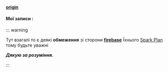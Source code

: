 #### [origin](https://osbb-gr-44.web.app/#/notes)
#### Мої записи :

::: warning

Тут взагалі то є деякі **обмеження** зі сторони  [**firebase**](https://firebase.google.com) Їхнього [Spark Plan](https://firebase.google.com/pricing?authuser=0) тому будьте уважні

   ***Дякую за розуміння.***

:::

<div class="q-px-md q-py-lg " vue-cmp-wrapper>
 <vue-cmp import="src/components/notes"><notes/></vue-cmp>
</div>  




